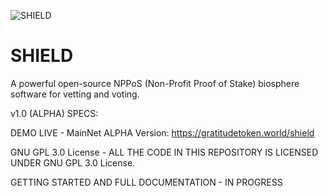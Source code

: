 ![SHIELD](https://gratitudetoken.world/shield/img/SHIELD-logo-105.png "SHIELD logo")
# SHIELD
A powerful open-source NPPoS (Non-Profit Proof of Stake) biosphere software for vetting and voting.


v1.0 (ALPHA) SPECS:

DEMO LIVE - MainNet ALPHA Version:
https://gratitudetoken.world/shield

GNU GPL 3.0 License - ALL THE CODE IN THIS REPOSITORY IS LICENSED UNDER GNU GPL 3.0 License.

GETTING STARTED AND FULL DOCUMENTATION - IN PROGRESS

